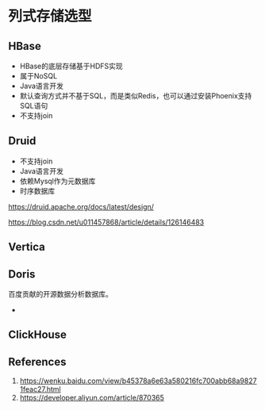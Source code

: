 # 列式存储选型

## HBase

- HBase的底层存储基于HDFS实现
- 属于NoSQL
- Java语言开发
- 默认查询方式并不基于SQL，而是类似Redis，也可以通过安装Phoenix支持SQL语句
- 不支持join

## Druid

- 不支持join
- Java语言开发
- 依赖Mysql作为元数据库
- 时序数据库

https://druid.apache.org/docs/latest/design/

https://blog.csdn.net/u011457868/article/details/126146483

## Vertica

## Doris

百度贡献的开源数据分析数据库。

- 

## ClickHouse

## References

1. https://wenku.baidu.com/view/b45378a6e63a580216fc700abb68a98271feac27.html
2. https://developer.aliyun.com/article/870365